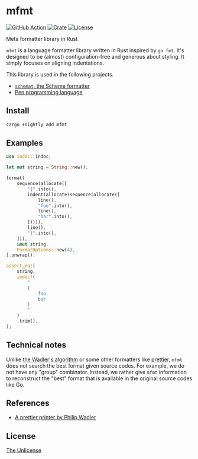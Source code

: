 # mfmt

[![GitHub Action](https://img.shields.io/github/actions/workflow/status/raviqqe/mfmt/test.yaml?branch=main&style=flat-square)](https://github.com/raviqqe/mfmt/actions?query=workflow%3Atest)
[![Crate](https://img.shields.io/crates/v/mfmt.svg?style=flat-square)](https://crates.io/crates/mfmt)
[![License](https://img.shields.io/github/license/raviqqe/mfmt.svg?style=flat-square)](https://github.com/raviqqe/mfmt/blob/main/UNLICENSE)

Meta formatter library in Rust

`mfmt` is a language formatter library written in Rust inspired by `go fmt`. It's designed to be (almost) configuration-free and generous about styling. It simply focuses on aligning indentations.

This library is used in the following projects.

- [`schemat`, the Scheme formatter](https://github.com/raviqqe/schemat)
- [Pen programming language](https://github.com/pen-lang/pen)

## Install

```sh
cargo +nightly add mfmt
```

## Examples

```rust
use indoc::indoc;

let mut string = String::new();

format(
    sequence(allocate([
        "{".into(),
        indent(allocate(sequence(allocate([
            line(),
            "foo".into(),
            line(),
            "bar".into(),
        ])))),
        line(),
        "}".into(),
    ])),
    &mut string,
    FormatOptions::new(4),
).unwrap();

assert_eq!(
    string,
    indoc!(
        "
        {
            foo
            bar
        }
        "
    )
    .trim(),
);
```

## Technical notes

Unlike [the Wadler's algorithm][wadler] or some other formatters like [prettier](https://prettier.io/), `mfmt` does not search the best format given source codes. For example, we do not have any "group" combinator. Instead, we rather give `mfmt` information to reconstruct the "best" format that is available in the original source codes like Go.

## References

- [A prettier printer by Philip Wadler][wadler]

## License

[The Unlicense](https://github.com/raviqqe/mfmt/blob/main/UNLICENSE)

[wadler]: https://homepages.inf.ed.ac.uk/wadler/papers/prettier/prettier.pdf
